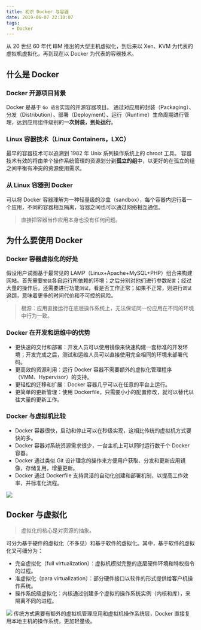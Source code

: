 ```yaml
---
title: 初识 Docker 与容器
date: 2019-06-07 22:10:07
tags:
  - Docker
---
```

从 20 世纪 60 年代 IBM 推出的大型主机虚拟化，到后来以 Xen、KVM 为代表的虚拟机虚拟化，再到现在以 Docker 为代表的容器技术。
## 什么是 Docker
### Docker 开源项目背景
Docker 是基于 `Go 语言`实现的开源容器项目。
通过对应用的封装（Packaging）、分发（Distribution）、部署（Deployment）、运行（Runtime）生命周期进行管理，达到应用组件级别的**一次封装，到处运行**。
### Linux 容器技术（Linux Containers，LXC）
最早的容器技术可以追溯到 1982 年 Unix 系列操作系统上的 chroot 工具。
容器技术有效的将由单个操作系统管理的资源划分到**孤立的组**中，以更好的在孤立的组之间平衡有冲突的资源使用需求。
<!--more-->
### 从 Linux 容器到 Docker
可以将 Docker 容器理解为一种轻量级的沙盒（sandbox），每个容器内运行着一个应用，不同的容器相互隔离，容器之间也可以通过网络相互通信。
> 直接把容器当作应用本身也没有任何问题。

## 为什么要使用 Docker
### Docker 容器虚拟化的好处
假设用户试图基于最常见的 LAMP（Linux+Apache+MySQL+PHP）组合来构建网站。首先需要`安装`各自运行所依赖的环境；之后分别对他们进行参数`配置`；经过大量的操作后，还需要进行功能`测试`，看是否工作正常；如果不正常，则进行`调试`追踪，意味着更多的时间代价和不可控的风险。
> 根源：应用直接运行在底层操作系统上，无法保证同一份应用在不同的环境中行为一致。

### Docker 在开发和运维中的优势
- 更快速的交付和部署：开发人员可以使用镜像来快速构建一套标准的开发环境；开发完成之后，测试和运维人员可以直接使用完全相同的环境来部署代码。
- 更高效的资源利用：运行 Docker 容器不需要额外的虚拟化管理程序（VMM、Hypervisor）的支持。
- 更轻松的迁移和扩展：Docker 容器几乎可以在任意的平台上运行。
- 更简单的更新管理：使用 Dockerfile，只需要小小的配置修改，就可以替代以往大量的更新工作。

### Docker 与虚拟机比较
- Docker 容器很快，启动和停止可以在秒级实现，这相比传统的虚拟机方式要快的多。
- Docker 容器对系统资源需求很少，一台主机上可以同时运行数千个 Docker 容器。
- Docker 通过类似 Git 设计理念的操作来方便用户获取、分发和更新应用镜像，存储复用，增量更新。
- Docker 通过 Dockerfile 支持灵活的自动化创建和部署机制，以提高工作效率，并标准化流程。

![](https://raw.githubusercontent.com/snlndod/mPOST/master/Docker/1-1.jpeg)
## Docker 与虚拟化
> 虚拟化的核心是对资源的抽象。

可分为基于硬件的虚拟化（不多见）和基于软件的虚拟化。其中，基于软件的虚拟化又可细分为：
- 完全虚拟化（full virtualization）：虚拟机模拟完整的底层硬件环境和特权指令的过程。
- 准虚拟化（para virtualization）：部分硬件接口以软件的形式提供给客户机操作系统。
- 操作系统级虚拟化：内核通过创建多个虚拟的操作系统实例（内核和库），来隔离不同的进程。

![](https://raw.githubusercontent.com/snlndod/mPOST/master/Docker/1-2.jpeg)
传统方式需要有额外的虚拟机管理应用和虚拟机操作系统层，Docker 直接复用本地主机的操作系统，更加轻量级。
